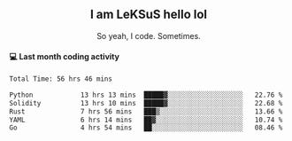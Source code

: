 <h2 align="center">I am LeKSuS hello lol</h2>
<p align="center">So yeah, I code. Sometimes.</p>

#### :computer: Last month coding activity
<!--START_SECTION:waka-->

```txt
Total Time: 56 hrs 46 mins

Python            13 hrs 13 mins  █████▓░░░░░░░░░░░░░░░░░░░   22.76 %
Solidity          13 hrs 10 mins  █████▓░░░░░░░░░░░░░░░░░░░   22.68 %
Rust              7 hrs 56 mins   ███▒░░░░░░░░░░░░░░░░░░░░░   13.66 %
YAML              6 hrs 14 mins   ██▓░░░░░░░░░░░░░░░░░░░░░░   10.74 %
Go                4 hrs 54 mins   ██░░░░░░░░░░░░░░░░░░░░░░░   08.46 %
```

<!--END_SECTION:waka-->
